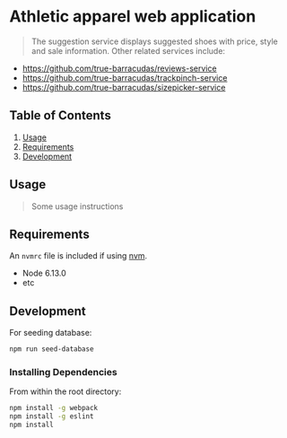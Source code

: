 # Athletic apparel web application

> The suggestion service displays suggested shoes with price, style and sale information. Other related services include:
  - https://github.com/true-barracudas/reviews-service
  - https://github.com/true-barracudas/trackpinch-service
  - https://github.com/true-barracudas/sizepicker-service


## Table of Contents

1. [Usage](#Usage)
1. [Requirements](#requirements)
1. [Development](#development)

## Usage

> Some usage instructions

## Requirements

An `nvmrc` file is included if using [nvm](https://github.com/creationix/nvm).

- Node 6.13.0
- etc

## Development
For seeding database:

```sh
npm run seed-database
```

### Installing Dependencies

From within the root directory:

```sh
npm install -g webpack
npm install -g eslint
npm install
```
